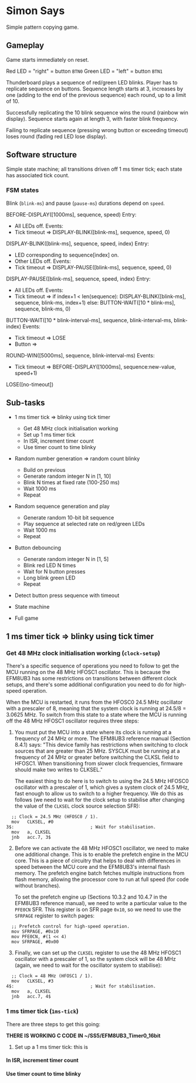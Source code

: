 # Simon Says

Simple pattern copying game.

## Gameplay

Game starts immediately on reset.

Red LED = "right" = button `BTN0`
Green LED = "left" = button `BTN1`

Thunderboard plays a sequence of red/green LED blinks. Player has to
replicate sequence on buttons. Sequence length starts at 3, increases
by one (adding to the end of the previous sequence) each round, up to
a limit of 10.

Successfully replicating the 10 blink sequence wins the round (rainbow
win display). Sequence starts again at length 3, with faster blink
frequency.

Failing to replicate sequence (pressing wrong button or exceeding
timeout) loses round (fading red LED lose display).


## Software structure

Simple state machine; all transitions driven off 1 ms timer tick; each
state has associated tick count.

### FSM states

Blink (`blink-ms`) and pause (`pause-ms`) durations depend on `speed`.

BEFORE-DISPLAY([1000ms], sequence, speed)
 Entry:
  - All LEDs off.
 Events:
  - Tick timeout => DISPLAY-BLINK([blink-ms], sequence, speed, 0)

DISPLAY-BLINK([blink-ms], sequence, speed, index)
 Entry:
  - LED corresponding to sequence[index] on.
  - Other LEDs off.
 Events:
  - Tick timeout => DISPLAY-PAUSE([blink-ms], sequence, speed, 0)

DISPLAY-PAUSE([blink-ms], sequence, speed, index)
 Entry:
  - All LEDs off.
 Events:
  - Tick timeout =>
      if index+1 < len(sequence):
        DISPLAY-BLINK([blink-ms], sequence, blink-ms, index+1)
      else:
        BUTTON-WAIT([10 * blink-ms], sequence, blink-ms, 0)

BUTTON-WAIT([10 * blink-interval-ms], sequence, blink-interval-ms, blink-index)
 Events:
  - Tick timeout => LOSE
  - Button =>

ROUND-WIN([5000ms], sequence, blink-interval-ms)
 Events:
  - Tick timeout => BEFORE-DISPLAY([1000ms], sequence:new-value, speed+1)

LOSE([no-timeout])


## Sub-tasks

 - 1 ms timer tick => blinky using tick timer
    * Get 48 MHz clock initialisation working
    * Set up 1 ms timer tick
    * In ISR, increment timer count
    * Use timer count to time blinky

 - Random number generation => random count blinky
    * Build on previous
    * Generate random integer N in [1, 10]
    * Blink N times at fixed rate (100-250 ms)
    * Wait 1000 ms
    * Repeat

 - Random sequence generation and play
    * Generate random 10-bit bit sequence
    * Play sequence at selected rate on red/green LEDs
    * Wait 1000 ms
    * Repeat

 - Button debouncing
    * Generate random integer N in [1, 5]
    * Blink red LED N times
    * Wait for N button presses
    * Long blink green LED
    * Repeat

 - Detect button press sequence with timeout
 - State machine
 - Full game


## 1 ms timer tick => blinky using tick timer

### Get 48 MHz clock initialisation working (`clock-setup`)

There's a specific sequence of operations you need to follow to get
the MCU running on the 48 MHz HFOSC1 oscillator. This is because the
EFM8UB3 has some restrictions on transitions between different clock
setups, and there's some additional configuration you need to do for
high-speed operation.

When the MCU is restarted, it runs from the HFOSC0 24.5 MHz oscillator
with a prescaler of 8, meaning that the system clock is running at
24.5/8 = 3.0625 MHz. To switch from this state to a state where the
MCU is running off the 48 MHz HFOSC1 oscillator requires three steps:

1. You must put the MCU into a state where its clock is running at a
   frequency of 24 MHz or more. The EFM8UB3 reference manual (Section
   8.4.1) says: "This device family has restrictions when switching to
   clock sources that are greater than 25 MHz. SYSCLK must be running
   at a frequency of 24 MHz or greater before switching the CLKSL
   field to HFOSC1. When transitioning from slower clock frequencies,
   firmware should make two writes to CLKSEL."

   The easiest thing to do here is to switch to using the 24.5 MHz
   HFOSC0 oscillator with a prescaler of 1, which gives a system clock
   of 24.5 MHz, fast enough to allow us to switch to a higher
   frequency. We do this as follows (we need to wait for the clock
   setup to stabilise after changing the value of the `CLKSEL` clock
   source selection SFR):

```
  ;; Clock = 24.5 MHz (HFOSC0 / 1).
  mov   CLKSEL, #0
3$:                             ; Wait for stabilisation.
  mov   a, CLKSEL
  jnb   acc.7, 3$
```

2. Before we can activate the 48 MHz HFOSC1 oscillator, we need to
   make one additional change. This is to enable the prefetch engine
   in the MCU core. This is a piece of circuitry that helps to deal
   with differences in speed between the MCU core and the EFM8UB3's
   internal flash memory. The prefetch engine batch fetches
   multiple instructions from flash memory, allowing the processor
   core to run at full speed (for code without branches).

   To set the prefetch engine up (Sections 10.3.2 and 10.4.7 in the
   EFM8UB3 reference manual), we need to write a particular value to
   the `PFE0CN` SFR. This register is on SFR page `0x10`, so we need
   to use the `SFRPAGE` register to switch pages:

```
  ;; Prefetch control for high-speed operation.
  mov SFRPAGE, #0x10
  mov PFE0CN, #(1 << 4)
  mov SFRPAGE, #0x00
```

3. Finally, we can set up the `CLKSEL` register to use the 48 MHz
   HFOSC1 oscillator with a prescaler of 1, so the system clock will
   be 48 MHz (again, we need to wait for the oscillator system to
   stabilise):

```
  ;; Clock = 48 MHz (HFOSC1 / 1).
  mov   CLKSEL, #3
4$:                             ; Wait for stabilisation.
  mov   a, CLKSEL
  jnb   acc.7, 4$
```


### 1 ms timer tick (`1ms-tick`)

There are three steps to get this going:

**THERE IS WORKING C CODE IN ~/SS5/EFM8UB3_Timer0_16bit**

1. Set up a 1 ms timer tick: this is

#### In ISR, increment timer count

#### Use timer count to time blinky
